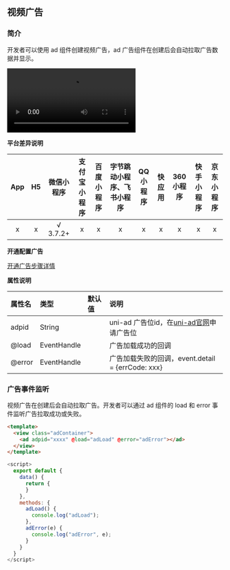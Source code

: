 ## 视频广告

### 简介

开发者可以使用 ad 组件创建视频广告，ad 广告组件在创建后会自动拉取广告数据并显示。

<video controls src="https://qiniu-web-assets.dcloud.net.cn/unidoc/zh/ad-video.mp4" style="max-width: 100%; max-height: 50vh;"></video>

**平台差异说明**

|App|H5|微信小程序|支付宝小程序|百度小程序|字节跳动小程序、飞书小程序|QQ小程序|快应用|360小程序|快手小程序|京东小程序|
|:-:|:-:|:-:|:-:|:-:|:-:|:-:|:-:|:-:|:-:|:-:|
|x|x|√ 3.7.2+|x|x|x|x|x|x|x|x|

**开通配置广告**

[开通广告步骤详情](https://uniapp.dcloud.net.cn/uni-ad.html#start)


**属性说明**

|属性名|类型|默认值|说明|
|:-|:-|:-|:-|
|adpid|String||uni-ad 广告位id，在[uni-ad官网](https://uniad.dcloud.net.cn/)申请广告位|
|@load|EventHandle||广告加载成功的回调|
|@error|EventHandle||广告加载失败的回调，event.detail = {errCode: xxx}|


### 广告事件监听

视频广告在创建后会自动拉取广告。开发者可以通过 ad 组件的 load 和 error 事件监听广告拉取成功或失败。

```html
<template>
  <view class="adContainer">
    <ad adpid="xxxx" @load="adLoad" @error="adError"></ad>
  </view>
</template>
```

```js
<script>
  export default {
    data() {
      return {
      }
    },
    methods: {
      adLoad() {
        console.log("adLoad");
      },
      adError(e) {
        console.log("adError", e);
      }
    }
  }
</script>
```
